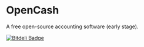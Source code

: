 # OpenCash

A free open-source accounting software (early stage).

[![Bitdeli Badge](https://d2weczhvl823v0.cloudfront.net/sgeb/opencash/trend.png)](https://bitdeli.com/free "Bitdeli Badge")
